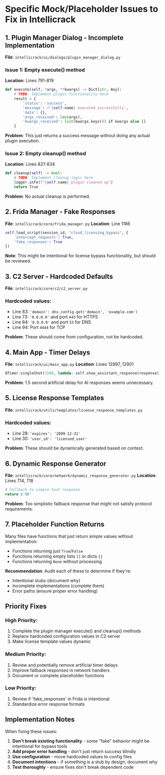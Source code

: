 # Specific Mock/Placeholder Issues to Fix in Intellicrack

## 1. Plugin Manager Dialog - Incomplete Implementation

**File**: `intellicrack/ui/dialogs/plugin_manager_dialog.py`

### Issue 1: Empty execute() method
**Location**: Lines 791-819
```python
def execute(self, *args, **kwargs) -> Dict[str, Any]:
    # TODO: Implement plugin functionality here
    result = {
        'status': 'success',
        'message': f'{self.name} executed successfully',
        'data': {},
        'args_received': len(args),
        'kwargs_received': list(kwargs.keys()) if kwargs else []
    }
```
**Problem**: This just returns a success message without doing any actual plugin execution.

### Issue 2: Empty cleanup() method
**Location**: Lines 821-834
```python
def cleanup(self) -> bool:
    # TODO: Implement cleanup logic here
    logger.info(f"{self.name} plugin cleaned up")
    return True
```
**Problem**: No actual cleanup is performed.

## 2. Frida Manager - Fake Responses

**File**: `intellicrack/core/frida_manager.py`
**Location**: Line 1186
```python
self.load_script(session_id, "cloud_licensing_bypass", {
    'intercept_requests': True,
    'fake_responses': True
})
```
**Note**: This might be intentional for license bypass functionality, but should be reviewed.

## 3. C2 Server - Hardcoded Defaults

**File**: `intellicrack/core/c2/c2_server.py`

### Hardcoded values:
- Line 83: `'domain': dns_config.get('domain', 'example.com')`
- Line 73: `'0.0.0.0'` and port `443` for HTTPS
- Line 84: `'0.0.0.0'` and port `53` for DNS
- Line 94: Port `4444` for TCP

**Problem**: These should come from configuration, not be hardcoded.

## 4. Main App - Timer Delays

**File**: `intellicrack/ui/main_app.py`
**Location**: Lines 12897, 12901
```python
QTimer.singleShot(1500, lambda: self.show_assistant_response(response))
```
**Problem**: 1.5 second artificial delay for AI responses seems unnecessary.

## 5. License Response Templates

**File**: `intellicrack/utils/templates/license_response_templates.py`

### Hardcoded values:
- Line 28: `'expires': '2099-12-31'`
- Line 30: `'user_id': 'licensed_user'`

**Problem**: These should be dynamically generated based on context.

## 6. Dynamic Response Generator

**File**: `intellicrack/core/network/dynamic_response_generator.py`
**Location**: Lines 714, 718
```python
# Fallback to simple text response
return b'OK'
```
**Problem**: Too simplistic fallback response that might not satisfy protocol requirements.

## 7. Placeholder Function Returns

Many files have functions that just return simple values without implementation:
- Functions returning just `True`/`False`
- Functions returning empty lists `[]` or dicts `{}`
- Functions returning `None` without processing

**Recommendation**: Audit each of these to determine if they're:
- Intentional stubs (document why)
- Incomplete implementations (complete them)
- Error paths (ensure proper error handling)

## Priority Fixes

### High Priority:
1. Complete the plugin manager execute() and cleanup() methods
2. Replace hardcoded configuration values in C2 server
3. Make license template values dynamic

### Medium Priority:
1. Review and potentially remove artificial timer delays
2. Improve fallback responses in network handlers
3. Document or complete placeholder functions

### Low Priority:
1. Review if 'fake_responses' in Frida is intentional
2. Standardize error response formats

## Implementation Notes

When fixing these issues:
1. **Don't break existing functionality** - some "fake" behavior might be intentional for bypass tools
2. **Add proper error handling** - don't just return success blindly
3. **Use configuration** - move hardcoded values to config files
4. **Document intentions** - if something is a stub by design, document why
5. **Test thoroughly** - ensure fixes don't break dependent code